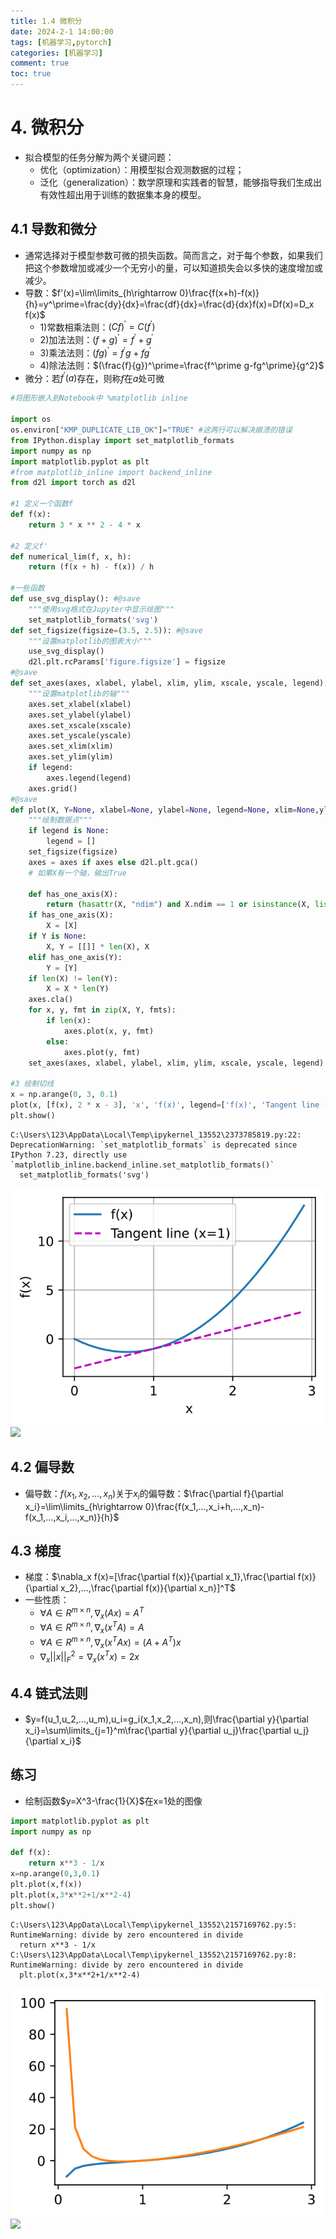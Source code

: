 ```yaml
---
title: 1.4 微积分
date: 2024-2-1 14:00:00
tags: [机器学习,pytorch]
categories: [机器学习]
comment: true
toc: true
---
```

#
<!--more-->
# 4. 微积分
- 拟合模型的任务分解为两个关键问题：
    - 优化（optimization）：用模型拟合观测数据的过程；
    - 泛化（generalization）：数学原理和实践者的智慧，能够指导我们生成出有效性超出用于训练的数据集本身的模型。
## 4.1 导数和微分
- 通常选择对于模型参数可微的损失函数。简而言之，对于每个参数，如果我们把这个参数增加或减少一个无穷小的量，可以知道损失会以多快的速度增加或减少。
- 导数：$f'(x)=\lim\limits_{h\rightarrow 0}\frac{f(x+h)-f(x)}{h}=y^\prime=\frac{dy}{dx}=\frac{df}{dx}=\frac{d}{dx}f(x)=Df(x)=D_x f(x)$
    - 1)常数相乘法则：$(Cf)^\prime=C(f^\prime)$
    - 2)加法法则：$(f+g)^\prime=f^\prime+g^\prime$   
    - 3)乘法法则：$(fg)^\prime=f^\prime g+fg^\prime$
    - 4)除法法则：$(\frac{f}{g})^\prime=\frac{f^\prime g-fg^\prime}{g^2}$ 
- 微分：若$f^\prime(a)$存在，则称$f$在$a$处可微



```python
#将图形嵌入到Notebook中 %matplotlib inline

import os
os.environ["KMP_DUPLICATE_LIB_OK"]="TRUE" #这两行可以解决崩溃的错误
from IPython.display import set_matplotlib_formats
import numpy as np
import matplotlib.pyplot as plt
#from matplotlib_inline import backend_inline
from d2l import torch as d2l

#1 定义一个函数f
def f(x):
    return 3 * x ** 2 - 4 * x

#2 定义f'
def numerical_lim(f, x, h):
    return (f(x + h) - f(x)) / h
    
#一些函数
def use_svg_display(): #@save
    """使用svg格式在Jupyter中显示绘图"""
    set_matplotlib_formats('svg')
def set_figsize(figsize=(3.5, 2.5)): #@save
    """设置matplotlib的图表大小"""
    use_svg_display()
    d2l.plt.rcParams['figure.figsize'] = figsize
#@save
def set_axes(axes, xlabel, ylabel, xlim, ylim, xscale, yscale, legend):
    """设置matplotlib的轴"""
    axes.set_xlabel(xlabel)
    axes.set_ylabel(ylabel)
    axes.set_xscale(xscale)
    axes.set_yscale(yscale)
    axes.set_xlim(xlim)
    axes.set_ylim(ylim)
    if legend:
        axes.legend(legend)
    axes.grid()
#@save
def plot(X, Y=None, xlabel=None, ylabel=None, legend=None, xlim=None,ylim=None, xscale='linear', yscale='linear',fmts=('-', 'm--', 'g-.', 'r:'), figsize=(3.5, 2.5), axes=None):
    """绘制数据点"""
    if legend is None:
        legend = []
    set_figsize(figsize)
    axes = axes if axes else d2l.plt.gca()
    # 如果X有一个轴，输出True

    def has_one_axis(X):
        return (hasattr(X, "ndim") and X.ndim == 1 or isinstance(X, list) and not hasattr(X[0], "__len__"))
    if has_one_axis(X):
        X = [X]
    if Y is None:
        X, Y = [[]] * len(X), X
    elif has_one_axis(Y):
        Y = [Y]
    if len(X) != len(Y):
        X = X * len(Y)
    axes.cla()
    for x, y, fmt in zip(X, Y, fmts):
        if len(x):
            axes.plot(x, y, fmt)
        else:
            axes.plot(y, fmt)
    set_axes(axes, xlabel, ylabel, xlim, ylim, xscale, yscale, legend)

#3 绘制切线
x = np.arange(0, 3, 0.1)
plot(x, [f(x), 2 * x - 3], 'x', 'f(x)', legend=['f(x)', 'Tangent line (x=1)'])
plt.show()
```

    C:\Users\123\AppData\Local\Temp\ipykernel_13552\2373785819.py:22: DeprecationWarning: `set_matplotlib_formats` is deprecated since IPython 7.23, directly use `matplotlib_inline.backend_inline.set_matplotlib_formats()`
      set_matplotlib_formats('svg')
    


    
![svg](4_calculus_files/4_calculus_1_1.svg)
![](img/deeplearning/code/pytorch/1_prepare/4_calculus_1_1.svg)
    


## 4.2 偏导数
- 偏导数：$f(x_1,x_2,...,x_n)$关于$x_i$的偏导数：$\frac{\partial f}{\partial x_i}=\lim\limits_{h\rightarrow 0}\frac{f(x_1,...,x_i+h,...,x_n)-f(x_1,...,x_i,...,x_n)}{h}$

## 4.3 梯度
- 梯度：$\nabla_x f(x)=[\frac{\partial f(x)}{\partial x_1},\frac{\partial f(x)}{\partial x_2},...,\frac{\partial f(x)}{\partial x_n}]^T$
- 一些性质：
    - $\forall A\in R^{m\times n},\nabla_x(Ax)=A^T$
    - $\forall A\in R^{m\times n},\nabla_x(x^TA)=A$
    - $\forall A\in R^{m\times n},\nabla_x(x^TAx)=(A+A^T)x$
    - $\nabla_x||x||_F^2=\nabla_x(x^Tx)=2x$

## 4.4 链式法则
- $y=f(u_1,u_2,...,u_m),u_i=g_i(x_1,x_2,...,x_n),则\frac{\partial y}{\partial x_i}=\sum\limits_{j=1}^m\frac{\partial y}{\partial u_j}\frac{\partial u_j}{\partial x_i}$

## 练习
- 绘制函数$y=X^3-\frac{1}{X}$在x=1处的图像


```python
import matplotlib.pyplot as plt
import numpy as np

def f(x):
    return x**3 - 1/x
x=np.arange(0,3,0.1)
plt.plot(x,f(x))
plt.plot(x,3*x**2+1/x**2-4)
plt.show()
```

    C:\Users\123\AppData\Local\Temp\ipykernel_13552\2157169762.py:5: RuntimeWarning: divide by zero encountered in divide
      return x**3 - 1/x
    C:\Users\123\AppData\Local\Temp\ipykernel_13552\2157169762.py:8: RuntimeWarning: divide by zero encountered in divide
      plt.plot(x,3*x**2+1/x**2-4)
    


    
![svg](4_calculus_files/4_calculus_3_1.svg)
![](img/deeplearning/code/pytorch/1_prepare/4_calculus_3_1.svg)
    

